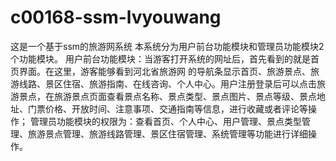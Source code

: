 # c00168-ssm-lvyouwang
这是一个基于ssm的旅游网系统 本系统分为用户前台功能模块和管理员功能模块2个功能模块。 用户前台功能模块：当游客打开系统的网址后，首先看到的就是首页界面。在这里，游客能够看到河北省旅游网 的导航条显示首页、旅游景点、旅游线路、景区住宿、旅游指南、在线咨询、个人中心。用户注册登录后可以点击旅游景点，在旅游景点页面查看景点名称、景点类型、景点图片、景点等级、景点地址、门票价格、开放时间、注意事项、交通指南等信息，进行收藏或者评论等操作； 管理员功能模块的权限为：查看首页、个人中心、用户管理、景点类型管理、旅游景点管理、旅游线路管理、景区住宿管理、系统管理等功能进行详细操作。

